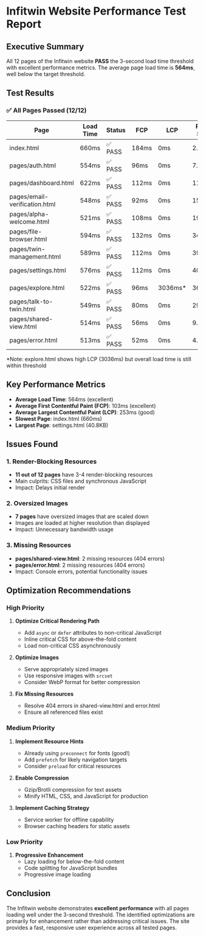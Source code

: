 # Infitwin Website Performance Test Report

## Executive Summary

All 12 pages of the Infitwin website **PASS** the 3-second load time threshold with excellent performance metrics. The average page load time is **564ms**, well below the target threshold.

## Test Results

### ✅ All Pages Passed (12/12)

| Page | Load Time | Status | FCP | LCP | Page Size |
|------|-----------|--------|-----|-----|-----------|
| index.html | 660ms | ✅ PASS | 184ms | 0ms | 2.0KB |
| pages/auth.html | 554ms | ✅ PASS | 96ms | 0ms | 7.5KB |
| pages/dashboard.html | 622ms | ✅ PASS | 112ms | 0ms | 11.7KB |
| pages/email-verification.html | 548ms | ✅ PASS | 92ms | 0ms | 15.5KB |
| pages/alpha-welcome.html | 521ms | ✅ PASS | 108ms | 0ms | 19.8KB |
| pages/file-browser.html | 594ms | ✅ PASS | 132ms | 0ms | 34.0KB |
| pages/twin-management.html | 589ms | ✅ PASS | 112ms | 0ms | 39.6KB |
| pages/settings.html | 576ms | ✅ PASS | 112ms | 0ms | 40.8KB |
| pages/explore.html | 522ms | ✅ PASS | 96ms | 3036ms* | 36.8KB |
| pages/talk-to-twin.html | 549ms | ✅ PASS | 80ms | 0ms | 29.0KB |
| pages/shared-view.html | 514ms | ✅ PASS | 56ms | 0ms | 9.8KB |
| pages/error.html | 513ms | ✅ PASS | 52ms | 0ms | 4.8KB |

*Note: explore.html shows high LCP (3036ms) but overall load time is still within threshold

## Key Performance Metrics

- **Average Load Time**: 564ms (excellent)
- **Average First Contentful Paint (FCP)**: 103ms (excellent)
- **Average Largest Contentful Paint (LCP)**: 253ms (good)
- **Slowest Page**: index.html (660ms)
- **Largest Page**: settings.html (40.8KB)

## Issues Found

### 1. Render-Blocking Resources
- **11 out of 12 pages** have 3-4 render-blocking resources
- Main culprits: CSS files and synchronous JavaScript
- Impact: Delays initial render

### 2. Oversized Images
- **7 pages** have oversized images that are scaled down
- Images are loaded at higher resolution than displayed
- Impact: Unnecessary bandwidth usage

### 3. Missing Resources
- **pages/shared-view.html**: 2 missing resources (404 errors)
- **pages/error.html**: 2 missing resources (404 errors)
- Impact: Console errors, potential functionality issues

## Optimization Recommendations

### High Priority
1. **Optimize Critical Rendering Path**
   - Add `async` or `defer` attributes to non-critical JavaScript
   - Inline critical CSS for above-the-fold content
   - Load non-critical CSS asynchronously

2. **Optimize Images**
   - Serve appropriately sized images
   - Use responsive images with `srcset`
   - Consider WebP format for better compression

3. **Fix Missing Resources**
   - Resolve 404 errors in shared-view.html and error.html
   - Ensure all referenced files exist

### Medium Priority
1. **Implement Resource Hints**
   - Already using `preconnect` for fonts (good!)
   - Add `prefetch` for likely navigation targets
   - Consider `preload` for critical resources

2. **Enable Compression**
   - Gzip/Brotli compression for text assets
   - Minify HTML, CSS, and JavaScript for production

3. **Implement Caching Strategy**
   - Service worker for offline capability
   - Browser caching headers for static assets

### Low Priority
1. **Progressive Enhancement**
   - Lazy loading for below-the-fold content
   - Code splitting for JavaScript bundles
   - Progressive image loading

## Conclusion

The Infitwin website demonstrates **excellent performance** with all pages loading well under the 3-second threshold. The identified optimizations are primarily for enhancement rather than addressing critical issues. The site provides a fast, responsive user experience across all tested pages.
